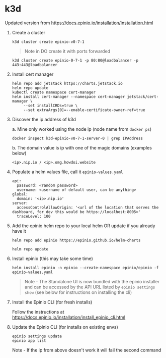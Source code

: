 # k3d

Updated version from https://docs.epinio.io/installation/installation.html

1. Create a cluster
   ```
   k3d cluster create epinio-v0-7-1
   ```
   > Note in DO create it with ports forwarded
   ```
   k3d cluster create epinio-0-7-1 -p 80:80@loadbalancer -p 443:443@loadbalancer
   ```

1. Install cert manager
   ```
   helm repo add jetstack https://charts.jetstack.io
   helm repo update
   kubectl create namespace cert-manager
   helm install cert-manager --namespace cert-manager jetstack/cert-manager \
        --set installCRDs=true \
        --set extraArgs[0]=--enable-certificate-owner-ref=true
   ```   
1. Discover the ip address of k3d

   a. Mine only worked using the node ip (node name from `docker ps`)
      ```
      docker inspect k3d-epinio-v0-7-1-server-0 | grep IPAddress
      ```
   b. The domain value is ip with one of the magic domains (examples below)
      ```
      <ip>.nip.io / <ip>.omg.howdoi.website
      ```
3. Populate a helm values file, call it `epinio-values.yaml`
   ```
   api:
     password: <random password>
     username: <username of default user, can be anything>
   global:
     domain: '<ip>.nip.io'
   server:
     accessControlAllowOrigin: '<url of the location that serves the dashboard, for dev this would be https://localhost:8005>'
     traceLevel: 100
   ```
4. Add the epinio helm repo to your local helm OR update if you already have it
   ```
   helm repo add epinio https://epinio.github.io/helm-charts
   ```
   ```
   helm repo update
   ```
5. Install epinio (this may take some time)
   ```
   helm install epinio -n epinio --create-namespace epinio/epinio -f epinio-values.yaml
   ```
   
   > Note - The Standalone UI is now bundled with the epinio installer and can be accessed by the API URL listed by `epinio settings show` (see below for instructions on installing the cli)
6. Install the Epinio CLI (for fresh installs)

   Follow the instructions at https://docs.epinio.io/installation/install_epinio_cli.html

7. Update the Epinio CLI (for installs on existing envs) 
   ```
   epinio settings update
   epinio app list
   ```
   Note - If the ip from above doesn't work it will fail the second command

